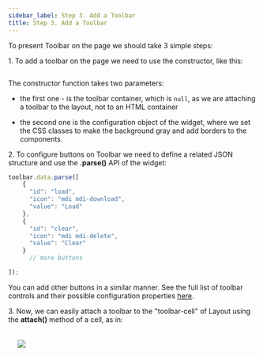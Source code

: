 ```yaml
---
sidebar_label: Step 3. Add a Toolbar
title: Step 3. Add a Toolbar
---          
```


To present Toolbar on the page we should take 3 simple steps:

1\. To add a toolbar on the page we need to use the constructor, like this:

```javascript
```

The constructor function takes two parameters: 

- the first one - is the toolbar container, which is `null`, as we are attaching a toolbar to the layout, not to an HTML container

- the second one is the configuration object of the widget, where we set the CSS classes to make the background gray and add  borders to the components.

2\. To configure buttons on Toolbar we need to define a related JSON structure and use the <b>.parse()</b> API of the widget:

```javascript
toolbar.data.parse([
    {
      "id": "load",
      "icon": "mdi mdi-download",
      "value": "Load"
    },
    {
      "id": "clear",
      "icon": "mdi mdi-delete",
      "value": "Clear"
    }
      // more buttons

]); 
```

You can add other buttons in a similar manner. See the full list of toolbar controls and their possible configuration properties [here](toolbar/controls_list.md).

3\. Now, we can easily attach a toolbar to the "toolbar-cell" of Layout using the <b>attach()</b> method of a cell, as in:

```javascript
```

<img style="margin: 19px;  display: block;" src="tutorial/basic_application/toolbar_003.png"/>

<div id="tutorial_step">
    <a id="next_step" href="tutorial/basic_application/step4.md"></a>
</div>